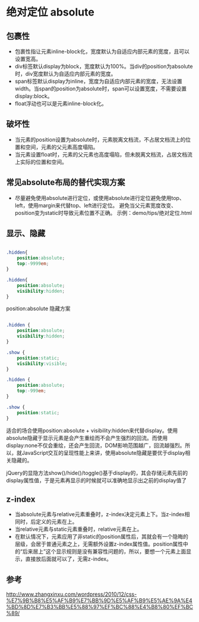 # 绝对定位 absolute

## 包裹性

- 包裹性指让元素inline-block化，宽度默认为自适应内部元素的宽度，且可以设置宽高。
- div标签默认display为block，宽度默认为100%。当div的position为absolute时，div宽度默认为自适应内部元素的宽度。
- span标签默认display为inline，宽度为自适应内部元素的宽度，无法设置width。当span的position为absolute时，span可以设置宽度，不需要设置display:block。
- float浮动也可以是元素inline-block化。

## 破坏性

- 当元素的position设置为absolute时，元素脱离文档流，不占居文档流上的位置和空间，元素的父元素高度塌陷。
- 当元素设置float时，元素的父元素也高度塌陷，但未脱离文档流，占居文档流上实际的位置和空间。

## 常见absolute布局的替代实现方案

- 尽量避免使用absolute进行定位，或使用absolute进行定位避免使用top、left，使用margin来代替top、left进行定位。
  避免当父元素宽度改变、position变为static时导致元素位置不正确。
  示例：demo/tips/绝对定位.html

## 显示、隐藏

```css

.hidden{
    position:absolute;
    top:-9999em;
}

.hidden{
    position:absolute;
    visibility:hidden;
}

```
position:absolute 隐藏方案


```css

.hidden {
	position:absolute;
    visibility:hidden;
}

.show {
	position:static;
    visibility:visible;
}

.hidden {
	position:absolute;
    top:-999em;
}

.show {
	position:static;	
}

```

适合的场合使用position:absolute + visibility:hidden来代替display。使用absolute隐藏于显示元素是会产生重绘而不会产生强烈的回流。而使用display:none不仅会重绘，还会产生回流，DOM影响范围越广，回流越强烈。所以，就JavaScript交互的呈现性能上来讲，使用absolute隐藏是要优于display相关隐藏的。

jQuery的显隐方法show()/hide()/toggle()基于display的，其会存储元素先前的display属性值，于是元素再显示的时候就可以准确地显示出之前的display值了

## z-index

- 当absolute元素与relative元素重叠时，z-index决定元素上下。当z-index相同时，后定义的元素在上。
- 当relative元素与static元素重叠时，relative元素在上。
- 在默认情况下，元素应用了非static的position属性后，其就会有一个隐晦的层级，会居于普通元素之上，无需额外设置z-index属性值。position属性中的“后来居上”这个显示规则是没有兼容性问题的，所以，要想一个元素上面显示，直接放后面就可以了，无需z-index。


## 参考

http://www.zhangxinxu.com/wordpress/2010/12/css-%E7%9B%B8%E5%AF%B9%E7%BB%9D%E5%AF%B9%E5%AE%9A%E4%BD%8D%E7%B3%BB%E5%88%97%EF%BC%88%E4%B8%80%EF%BC%89/